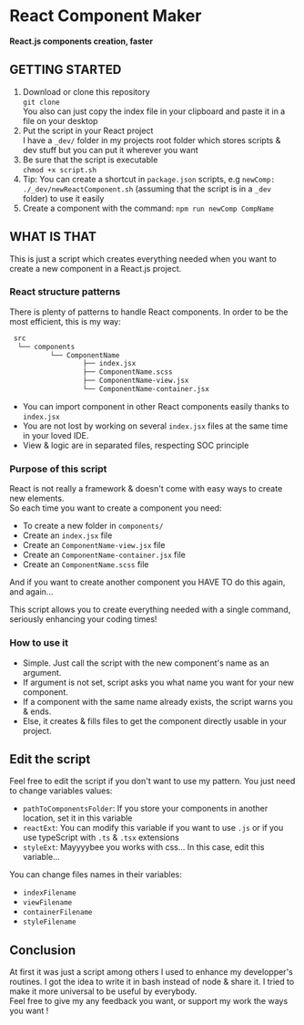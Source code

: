 # React Component Maker

**React.js components creation, faster**

## GETTING STARTED

1. Download or clone this repository  
  `git clone`  
  You also can just copy the index file in your clipboard and paste it in a file on your desktop
2. Put the script in your React project  
  I have a `_dev/` folder in my projects root folder which stores scripts & dev stuff but you can put it wherever you want
3. Be sure that the script is executable  
  `chmod +x script.sh`
4. Tip: You can create a shortcut in `package.json` scripts, e.g `newComp: ./_dev/newReactComponent.sh` (assuming that the script is in a `_dev` folder) to use it easily
5. Create a component with the command: `npm run newComp CompName`

## WHAT IS THAT

This is just a script which creates everything needed when you want to create a new component in a React.js project.

### React structure patterns

There is plenty of patterns to handle React components. In order to be the most efficient, this is my way:

```bash
 src
  └── components
          └── ComponentName
                  ├── index.jsx
                  ├── ComponentName.scss
                  ├── ComponentName-view.jsx
                  └── ComponentName-container.jsx
```

- You can import component in other React components easily thanks to `index.jsx`
- You are not lost by working on several `index.jsx` files at the same time in your loved IDE.
- View & logic are in separated files, respecting SOC principle

### Purpose of this script

React is not really a framework & doesn't come with easy ways to create new elements.  
So each time you want to create a component you need:

- To create a new folder in `components/`
- Create an `index.jsx` file
- Create an `ComponentName-view.jsx` file
- Create an `ComponentName-container.jsx` file
- Create an `ComponentName.scss` file

And if you want to create another component you HAVE TO do this again, and again...

This script allows you to create everything needed with a single command, seriously enhancing your coding times!

### How to use it

- Simple. Just call the script with the new component's name as an argument.  
- If argument is not set, script asks you what name you want for your new component.  
- If a component with the same name already exists, the script warns you & ends.
- Else, it creates & fills files to get the component directly usable in your project.

## Edit the script

Feel free to edit the script if you don't want to use my pattern. You just need to change variables values:

- `pathToComponentsFolder`: If you store your components in another location, set it in this variable
- `reactExt`: You can modify this variable if you want to use `.js` or if you use typeScript with `.ts` & `.tsx` extensions
- `styleExt`: Mayyyybee you works with css... In this case, edit this variable...

You can change files names in their variables:

- `indexFilename`
- `viewFilename`
- `containerFilename`
- `styleFilename`

## Conclusion

At first it was just a script among others I used to enhance my developper's routines. I got the idea to write it in bash instead of node & share it. I tried to make it more universal to be useful by everybody.  
Feel free to give my any feedback you want, or support my work the ways you want !
